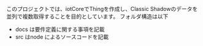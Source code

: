 このプロジェクトでは、iotCoreでThingを作成し、Classic Shadowのデータを並列で複数取得することを目的としています。
フォルダ構造は以下
- docs は要件定義に関する事項を記載
- src はnode によるソースコードを記載